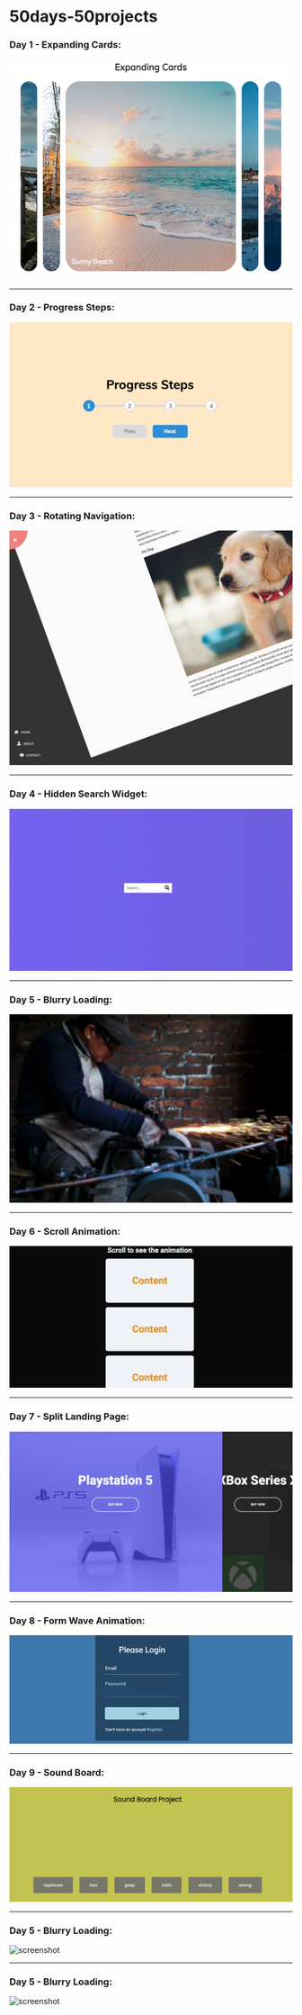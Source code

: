 # 50days-50projects

### Day 1 - Expanding Cards:
![screenshot](images/Day1-Expanding%20Cards.png)

<hr>

### Day 2 - Progress Steps:
   ![screenshot](images/Day2-Progress%20Steps.png)

<hr>

### Day 3 - Rotating Navigation:
![screenshot](images/Day3-Rotating%20Nav.png)

<hr>

### Day 4 - Hidden Search Widget:
![screenshot](images/Day4-HiddenSearchWidget.png)

<hr>

### Day 5 - Blurry Loading:
![screenshot](images/Day5-BlurryLoading.png)

<hr>

### Day 6 - Scroll Animation:
![screenshot](images/Day6-ScrollAnimation.png)

<hr>

### Day 7 - Split Landing Page:
![screenshot](images/Day7-SplitLandingPage.png)

<hr>

### Day 8 - Form Wave Animation:
![screenshot](images/Day8-FromWaveAnimation.png)

<hr>

### Day 9 - Sound Board:
![screenshot](images/Day9-SoundBoard.png)

<hr>

### Day 5 - Blurry Loading:
![screenshot](images/)

<hr>

### Day 5 - Blurry Loading:
![screenshot](images/)